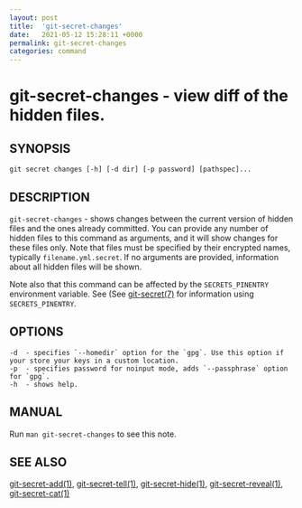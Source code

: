 ```yaml
---
layout: post
title:  'git-secret-changes'
date:   2021-05-12 15:28:11 +0000
permalink: git-secret-changes
categories: command
---
```

git-secret-changes - view diff of the hidden files.
===================================================

## SYNOPSIS

    git secret changes [-h] [-d dir] [-p password] [pathspec]...


## DESCRIPTION
`git-secret-changes` - shows changes between the current version of hidden files and the ones already committed. 
You can provide any number of hidden files to this command as arguments, and it will show changes for these files only. 
Note that files must be specified by their encrypted names, typically `filename.yml.secret`.
If no arguments are provided, information about all hidden files will be shown.

Note also that this command can be affected by the `SECRETS_PINENTRY` environment variable. See
(See [git-secret(7)](http://git-secret.io/git-secret) for information using `SECRETS_PINENTRY`.


## OPTIONS

    -d  - specifies `--homedir` option for the `gpg`. Use this option if your store your keys in a custom location.
    -p  - specifies password for noinput mode, adds `--passphrase` option for `gpg`.
    -h  - shows help.


## MANUAL

Run `man git-secret-changes` to see this note.


## SEE ALSO

[git-secret-add(1)](http://git-secret.io/git-secret-add), [git-secret-tell(1)](http://git-secret.io/git-secret-tell), 
[git-secret-hide(1)](http://git-secret.io/git-secret-hide), [git-secret-reveal(1)](http://git-secret.io/git-secret-reveal), 
[git-secret-cat(1)](http://git-secret.io/git-secret-cat)
